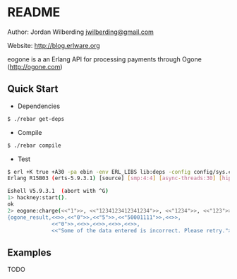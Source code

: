 README
======
Author: Jordan Wilberding <jwilberding@gmail.com>

Website: http://blog.erlware.org

eogone is a an Erlang API for processing payments through Ogone (http://ogone.com)

Quick Start
-----------

* Dependencies

```bash
$ ./rebar get-deps
```

* Compile

```bash
$ ./rebar compile
```

* Test

```bash
$ erl +K true +A30 -pa ebin -env ERL_LIBS lib:deps -config config/sys.config
Erlang R15B03 (erts-5.9.3.1) [source] [smp:4:4] [async-threads:30] [hipe] [kernel-poll:true]

Eshell V5.9.3.1  (abort with ^G)
1> hackney:start().
ok
2> eogone:charge(<<"1">>, <<"1234123412341234">>, <<"1234">>, <<"123">>, <<"1.00">>).
{ogone_result,<<>>,<<"0">>,<<"5">>,<<"50001111">>,<<>>,
              <<"0">>,<<>>,<<>>,<<>>,<<>>,
              <<"Some of the data entered is incorrect. Please retry.">>}
```

Examples
--------

TODO
